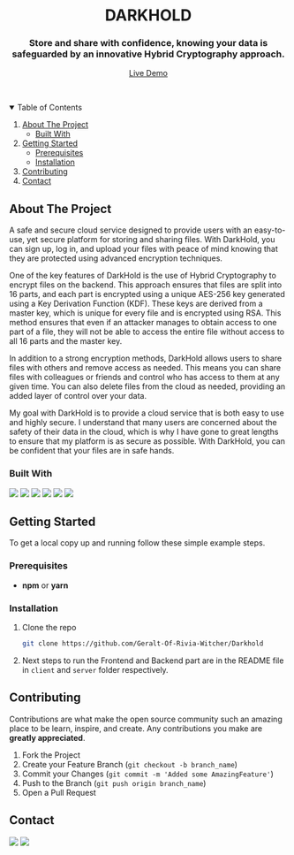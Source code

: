 <p align="center">
  <h1 align="center">DARKHOLD</h1>

  <p align="center">
    <h3 align="center">Store and share with confidence, knowing your data is safeguarded by an innovative Hybrid Cryptography approach.</h3>
    <p align="center" >
      <a href="https://darkhold.siddhantkumarsingh.me/">Live Demo</a>
    </p>
    <br />
  </p>
</p>



<!-- TABLE OF CONTENTS -->
<details open="open">
  <summary>Table of Contents</summary>
  <ol>
    <li>
      <a href="#about-the-project">About The Project</a>
      <ul>
        <li><a href="#built-with">Built With</a></li>
      </ul>
    </li>
    <li>
      <a href="#getting-started">Getting Started</a>
      <ul>
        <li><a href="#prerequisites">Prerequisites</a></li>
        <li><a href="#installation">Installation</a></li>
      </ul>
    </li>
    <li><a href="#contributing">Contributing</a></li>
    <li><a href="#contact">Contact</a></li>
  </ol>
</details>



<!-- ABOUT THE PROJECT -->
## About The Project

A safe and secure cloud service designed to provide users with an easy-to-use, yet secure platform for storing and sharing files. With DarkHold, you can sign up, log in, and upload your files with peace of mind knowing that they are protected using advanced encryption techniques.

One of the key features of DarkHold is the use of Hybrid Cryptography to encrypt files on the backend. This approach ensures that files are split into 16 parts, and each part is encrypted using a unique AES-256 key generated using a Key Derivation Function (KDF). These keys are derived from a master key, which is unique for every file and is encrypted using RSA. This method ensures that even if an attacker manages to obtain access to one part of a file, they will not be able to access the entire file without access to all 16 parts and the master key.

In addition to a strong encryption methods, DarkHold allows users to share files with others and remove access as needed. This means you can share files with colleagues or friends and control who has access to them at any given time. You can also delete files from the cloud as needed, providing an added layer of control over your data.

My goal with DarkHold is to provide a cloud service that is both easy to use and highly secure. I understand that many users are concerned about the safety of their data in the cloud, which is why I have gone to great lengths to ensure that my platform is as secure as possible. With DarkHold, you can be confident that your files are in safe hands.
<br />

### Built With
 <img src="https://img.shields.io/badge/JavaScript-F7DF1E?style=for-the-badge&logo=javascript&logoColor=black"> [<img src="https://img.shields.io/badge/TypeScript-007ACC?style=for-the-badge&logo=typescript&logoColor=white">](https://www.typescriptlang.org/) [<img src="https://img.shields.io/badge/React-20232A?style=for-the-badge&logo=react&logoColor=61DAFB">](https://reactjs.org/) [<img src="https://img.shields.io/badge/Node.js-43853D?style=for-the-badge&logo=node-dot-js&logoColor=white">](https://nodejs.org/) [<img src="https://img.shields.io/badge/Express.js-000000?style=for-the-badge&logo=express&logoColor=white">](https://expressjs.com/) [<img src="https://img.shields.io/badge/MongoDB-4EA94B?style=for-the-badge&logo=mongodb&logoColor=white">](https://www.mongodb.com/)
<br />


<!-- GETTING STARTED -->
## Getting Started

To get a local copy up and running follow these simple example steps.

### Prerequisites

* **npm** or **yarn**

### Installation

1. Clone the repo
   ```sh
   git clone https://github.com/Geralt-Of-Rivia-Witcher/Darkhold
   ```
2. Next steps to run the Frontend and Backend part are in the README file in `client` and `server` folder respectively.


<!-- CONTRIBUTING -->
## Contributing

Contributions are what make the open source community such an amazing place to be learn, inspire, and create. Any contributions you make are **greatly appreciated**.

1. Fork the Project
2. Create your Feature Branch (`git checkout -b branch_name`)
3. Commit your Changes (`git commit -m 'Added some AmazingFeature'`)
4. Push to the Branch (`git push origin branch_name`)
5. Open a Pull Request



<!-- CONTACT -->
## Contact

[<img src="https://img.shields.io/badge/LinkedIn-0077B5?style=for-the-badge&logo=linkedin&logoColor=white">](https://www.linkedin.com/in/siddhant-kumar-singh-/) [<img src="https://img.shields.io/badge/Gmail-D14836?style=for-the-badge&logo=gmail&logoColor=white"></img>](mailto:singhsiddhantkumar@gmail.com)